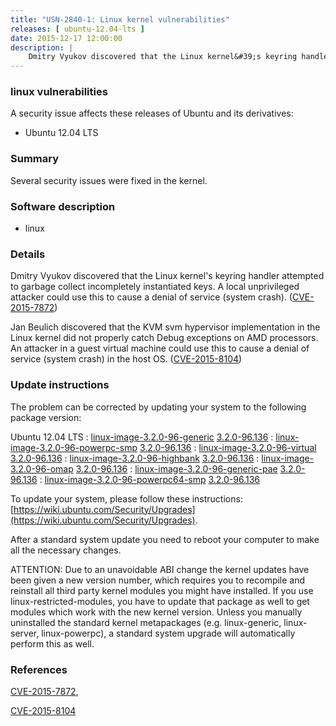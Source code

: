 ```yaml
---
title: "USN-2840-1: Linux kernel vulnerabilities"
releases: [ ubuntu-12.04-lts ]
date: 2015-12-17 12:00:00
description: |
    Dmitry Vyukov discovered that the Linux kernel&#39;s keyring handler attempted to garbage collect incompletely instantiated keys. A local unprivileged attacker could use this to cause a denial of service (system crash). ([CVE-2015-7872](http://people.ubuntu.com/~ubuntu-security/cve/CVE-2015-7872))
--- 
```

 
### linux vulnerabilities

A security issue affects these releases of Ubuntu and its derivatives:

* Ubuntu 12.04 LTS

### Summary

Several security issues were fixed in the kernel. 

### Software description

* linux 

### Details

Dmitry Vyukov discovered that the Linux kernel&#39;s keyring handler attempted to garbage collect incompletely instantiated keys. A local unprivileged attacker could use this to cause a denial of service (system crash). ([CVE-2015-7872](http://people.ubuntu.com/~ubuntu-security/cve/CVE-2015-7872))

Jan Beulich discovered that the KVM svm hypervisor implementation in the Linux kernel did not properly catch Debug exceptions on AMD processors. An attacker in a guest virtual machine could use this to cause a denial of service (system crash) in the host OS. ([CVE-2015-8104](http://people.ubuntu.com/~ubuntu-security/cve/CVE-2015-8104)) 

### Update instructions

The problem can be corrected by updating your system to the following package version:

Ubuntu 12.04 LTS
 : [linux-image-3.2.0-96-generic](https://launchpad.net/ubuntu/+source/linux) <span> [3.2.0-96.136](https://launchpad.net/ubuntu/+source/linux/3.2.0-96.136) </span> 
 : [linux-image-3.2.0-96-powerpc-smp](https://launchpad.net/ubuntu/+source/linux) <span> [3.2.0-96.136](https://launchpad.net/ubuntu/+source/linux/3.2.0-96.136) </span> 
 : [linux-image-3.2.0-96-virtual](https://launchpad.net/ubuntu/+source/linux) <span> [3.2.0-96.136](https://launchpad.net/ubuntu/+source/linux/3.2.0-96.136) </span> 
 : [linux-image-3.2.0-96-highbank](https://launchpad.net/ubuntu/+source/linux) <span> [3.2.0-96.136](https://launchpad.net/ubuntu/+source/linux/3.2.0-96.136) </span> 
 : [linux-image-3.2.0-96-omap](https://launchpad.net/ubuntu/+source/linux) <span> [3.2.0-96.136](https://launchpad.net/ubuntu/+source/linux/3.2.0-96.136) </span> 
 : [linux-image-3.2.0-96-generic-pae](https://launchpad.net/ubuntu/+source/linux) <span> [3.2.0-96.136](https://launchpad.net/ubuntu/+source/linux/3.2.0-96.136) </span> 
 : [linux-image-3.2.0-96-powerpc64-smp](https://launchpad.net/ubuntu/+source/linux) <span> [3.2.0-96.136](https://launchpad.net/ubuntu/+source/linux/3.2.0-96.136) </span> 

To update your system, please follow these instructions: [https://wiki.ubuntu.com/Security/Upgrades](https://wiki.ubuntu.com/Security/Upgrades).

After a standard system update you need to reboot your computer to make all the necessary changes.

ATTENTION: Due to an unavoidable ABI change the kernel updates have been given a new version number, which requires you to recompile and reinstall all third party kernel modules you might have installed. If you use linux-restricted-modules, you have to update that package as well to get modules which work with the new kernel version. Unless you manually uninstalled the standard kernel metapackages (e.g. linux-generic, linux-server, linux-powerpc), a standard system upgrade will automatically perform this as well. 

### References

 [CVE-2015-7872](http://people.ubuntu.com/~ubuntu-security/cve/CVE-2015-7872), 

 [CVE-2015-8104](http://people.ubuntu.com/~ubuntu-security/cve/CVE-2015-8104)
 

